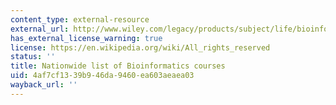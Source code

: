 ```yaml
---
content_type: external-resource
external_url: http://www.wiley.com/legacy/products/subject/life/bioinformatics/courses.html
has_external_license_warning: true
license: https://en.wikipedia.org/wiki/All_rights_reserved
status: ''
title: Nationwide list of Bioinformatics courses
uid: 4af7cf13-39b9-46da-9460-ea603aeaea03
wayback_url: ''
---
```

